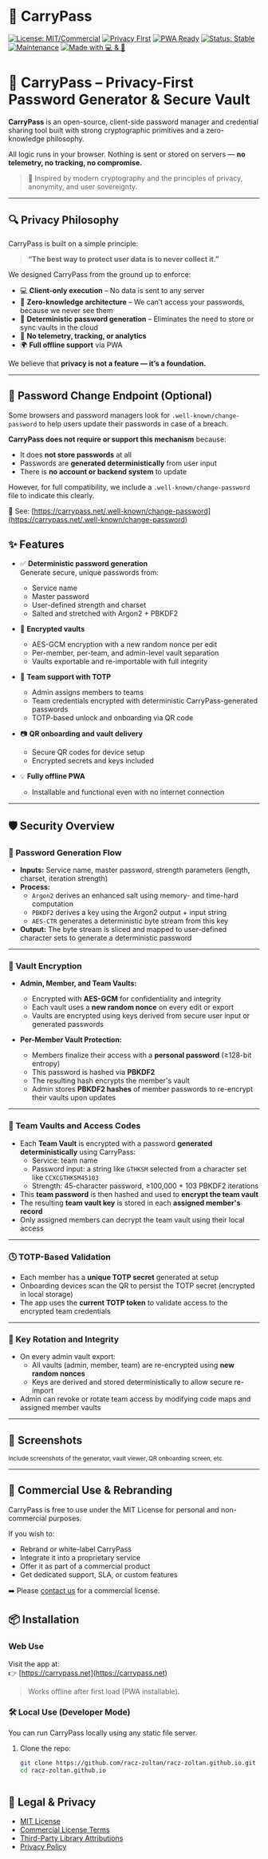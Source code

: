 # 🔐 CarryPass

[![License: MIT/Commercial](https://img.shields.io/badge/license-MIT%20%7C%20Commercial-blue.svg)](./LICENSE)
[![Privacy First](https://img.shields.io/badge/privacy-zero--knowledge-critical)](https://carrypass.net)
[![PWA Ready](https://img.shields.io/badge/PWA-offline--first-brightgreen.svg)](https://carrypass.net)
[![Status: Stable](https://img.shields.io/badge/status-stable-success)]()
[![Maintenance](https://img.shields.io/badge/maintenance-actively--developed-blue.svg)]()
[![Made with 💻 & 🔐](https://img.shields.io/badge/built%20with-CryptoJS%2C%20Argon2%2C%20AES-orange)]()


# 🔐 CarryPass – Privacy-First Password Generator & Secure Vault

**CarryPass** is an open-source, client-side password manager and credential sharing tool built with strong cryptographic primitives and a zero-knowledge philosophy.

All logic runs in your browser. Nothing is sent or stored on servers — **no telemetry, no tracking, no compromise.**

> 🧠 Inspired by modern cryptography and the principles of privacy, anonymity, and user sovereignty.

---

## 🔍 Privacy Philosophy

CarryPass is built on a simple principle:

> **“The best way to protect user data is to never collect it.”**

We designed CarryPass from the ground up to enforce:
- 💻 **Client-only execution** – No data is sent to any server
- 🧠 **Zero-knowledge architecture** – We can’t access your passwords, because we never see them
- 🔐 **Deterministic password generation** – Eliminates the need to store or sync vaults in the cloud
- 🛑 **No telemetry, tracking, or analytics**
- 🌍 **Full offline support** via PWA

We believe that **privacy is not a feature — it’s a foundation.**

---

## 🧷 Password Change Endpoint (Optional)

Some browsers and password managers look for `.well-known/change-password` to help users update their passwords in case of a breach.

**CarryPass does not require or support this mechanism** because:

- It does **not store passwords** at all
- Passwords are **generated deterministically** from user input
- There is **no account or backend system** to update

However, for full compatibility, we include a `.well-known/change-password` file to indicate this clearly.

📄 See: [https://carrypass.net/.well-known/change-password](https://carrypass.net/.well-known/change-password)


## ✨ Features

- ✅ **Deterministic password generation**  
  Generate secure, unique passwords from:
  - Service name
  - Master password
  - User-defined strength and charset
  - Salted and stretched with Argon2 + PBKDF2

- 🔐 **Encrypted vaults**
  - AES-GCM encryption with a new random nonce per edit
  - Per-member, per-team, and admin-level vault separation
  - Vaults exportable and re-importable with full integrity

- 👥 **Team support with TOTP**
  - Admin assigns members to teams
  - Team credentials encrypted with deterministic CarryPass-generated passwords
  - TOTP-based unlock and onboarding via QR code

- 📷 **QR onboarding and vault delivery**
  - Secure QR codes for device setup
  - Encrypted secrets and keys included

- 💡 **Fully offline PWA**
  - Installable and functional even with no internet connection

---

## 🛡️ Security Overview

### 🔑 Password Generation Flow
- **Inputs:** Service name, master password, strength parameters (length, charset, iteration strength)
- **Process:**
  - `Argon2` derives an enhanced salt using memory- and time-hard computation
  - `PBKDF2` derives a key using the Argon2 output + input string
  - `AES-CTR` generates a deterministic byte stream from this key
- **Output:** The byte stream is sliced and mapped to user-defined character sets to generate a deterministic password

---

### 🔐 Vault Encryption

- **Admin, Member, and Team Vaults:**
  - Encrypted with **AES-GCM** for confidentiality and integrity
  - Each vault uses a **new random nonce** on every edit or export
  - Vaults are encrypted using keys derived from secure user input or generated passwords

- **Per-Member Vault Protection:**
  - Members finalize their access with a **personal password** (≥128-bit entropy)
  - This password is hashed via **PBKDF2**
  - The resulting hash encrypts the member's vault
  - Admin stores **PBKDF2 hashes** of member passwords to re-encrypt their vaults upon updates

---

### 🧩 Team Vaults and Access Codes

- Each **Team Vault** is encrypted with a password **generated deterministically** using CarryPass:
  - Service: team name
  - Password input: a string like `GTHKSM` selected from a character set like `CCXCGTHKSM45103`
  - Strength: 45-character password, ≥100,000 + 103 PBKDF2 iterations
- This **team password** is then hashed and used to **encrypt the team vault**
- The resulting **team vault key** is stored in each **assigned member's record**
- Only assigned members can decrypt the team vault using their local access

---

### 🕓 TOTP-Based Validation

- Each member has a **unique TOTP secret** generated at setup
- Onboarding devices scan the QR to persist the TOTP secret (encrypted in local storage)
- The app uses the **current TOTP token** to validate access to the encrypted team credentials

---

### 🔁 Key Rotation and Integrity

- On every admin vault export:
  - All vaults (admin, member, team) are re-encrypted using **new random nonces**
  - Keys are derived and stored deterministically to allow secure re-import
- Admin can revoke or rotate team access by modifying code maps and assigned member vaults

---

## 📸 Screenshots

<sub>Include screenshots of the generator, vault viewer, QR onboarding screen, etc.</sub>

---

## 💼 Commercial Use & Rebranding

CarryPass is free to use under the MIT License for personal and non-commercial purposes.

If you wish to:
- Rebrand or white-label CarryPass
- Integrate it into a proprietary service
- Offer it as part of a commercial product
- Get dedicated support, SLA, or custom features

➡️ Please [contact us](mailto:info.carrypass@proton.me) for a commercial license.



## 📦 Installation

### Web Use
Visit the app at:  
👉 [https://carrypass.net](https://carrypass.net)

> Works offline after first load (PWA installable).


### 🛠️ Local Use (Developer Mode)

You can run CarryPass locally using any static file server.

1. Clone the repo:

   ```bash
   git clone https://github.com/racz-zoltan/racz-zoltan.github.io.git
   cd racz-zoltan.github.io



## 📄 Legal & Privacy

- [MIT License](./LICENSE.md)
- [Commercial License Terms](./LICENSE-commercial.md)
- [Third-Party Library Attributions](./ATTRIBUTIONS.md)
- [Privacy Policy](./PRIVACY.md)
